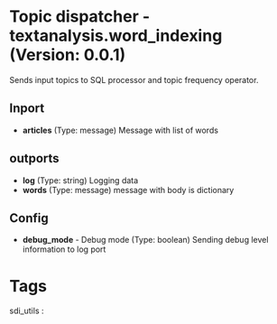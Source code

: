 # Topic dispatcher - textanalysis.word_indexing (Version: 0.0.1)

Sends input topics to SQL processor and topic frequency operator.

## Inport

* **articles** (Type: message) Message with list of words

## outports

* **log** (Type: string) Logging data
* **words** (Type: message) message with body is dictionary

## Config

* **debug_mode** - Debug mode (Type: boolean) Sending debug level information to log port


# Tags
sdi_utils : 

